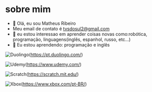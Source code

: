 # sobre mim

- 👋 Olá, eu sou Matheus Ribeiro
- Meu email de contato é tvsdosul2@gmail.com
- 👀 eu estou interessao em aprender coisas novas como:robótica, programação, linguagens(inglês, espanhol, russo, etc...)
- 🌱 Eu estou aprendendo: programação e inglês
 
![Duolingo](https://img.shields.io/badge/Duolingo-58CC02?style=for-the-badge&logo=Duolingo&logoColor=white)(https://pt.duolingo.com/)

![Udemy](https://img.shields.io/badge/Udemy-EC5252?style=for-the-badge&logo=Udemy&logoColor=white)(https://www.udemy.com/)

![Scratch](https://img.shields.io/badge/Scratch-4D97FF?style=for-the-badge&logo=Scratch&logoColor=white)(https://scratch.mit.edu/)

![Xbox](https://img.shields.io/badge/Xbox-107C10?style=for-the-badge&logo=xbox&logoColor=white)(https://www.xbox.com/pt-BR/)
